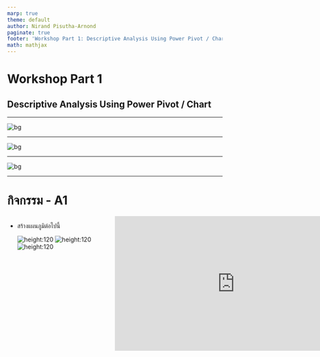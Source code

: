 ```yaml
---
marp: true
theme: default
author: Nirand Pisutha-Arnond
paginate: true
footer: 'Workshop Part 1: Descriptive Analysis Using Power Pivot / Chart'
math: mathjax
---
```


<style>
  @import url('https://fonts.googleapis.com/css2?family=Kanit:wght@300;400;700&display=swap');
    :root {
    font-family: Kanit;
}
div.colwrap {
  background-color: inherit;
  /* background-color: red; */
  color: inherit;
  width: 100%;
  height: 100%;
  position: relative;
}
/* div.colwrap div h1:first-child, div.colwrap div h2:first-child {
  margin-top: 0px !important;
} */
div.colwrap div.left {
  position: absolute;
  top: 0;
  bottom: 0;
  padding: 0px 0px 0px 0px;
}

div.colwrap div.right {
  position: absolute;
  top: 0;
  bottom: 0;
  padding: 0px 0px 0px 0px;
  /* display:flex;
  flex-direction: row;
  align-items: center; */
}

div.colwrap div.left {
/* background-color: green; */
  right: 53%;
  left: 0;
}
div.colwrap div.right {
  left: 50%;
  right: 0;
}
</style>

<!-- Slide Start -->

# Workshop Part 1

## Descriptive Analysis Using Power Pivot / Chart

---

![bg](./img/A01.png)

---

![bg](./img/A02.png)

---

![bg](./img/A03.png)

---

# กิจกรรม - A1

<div class="colwrap">
<div class="left">

- สร้างแผนภูมิต่อไปนี้

  ![height:120](./img/A11.png)
  ![height:120](./img/A12.png)
  ![height:120](./img/A13.png)

</div>
  <div class="right inverted">

<iframe width="560" height="315" src="https://www.youtube.com/embed/o9CltPjbJcc?start=1&end=62" title="YouTube video player" frameborder="0" allow="accelerometer; autoplay; clipboard-write; encrypted-media; gyroscope; picture-in-picture" allowfullscreen></iframe>
</div>
</div>

---

![bg](./img/A04.png)

---

![bg](./img/A05.png)

---

![bg](./img/A06.png)

---

![bg](./img/A07.png)

---

# กิจกรรม - A2-1

<div class="colwrap">
<div class="left">

- แปลงข้อมูลเป็น Excel Table
- ตั้งชื่อ Table ว่า `Sale`

</div>
  <div class="right inverted">

<iframe width="560" height="315" src="https://www.youtube.com/embed/o9CltPjbJcc?start=62&end=108" title="YouTube video player" frameborder="0" allow="accelerometer; autoplay; clipboard-write; encrypted-media; gyroscope; picture-in-picture" allowfullscreen></iframe>
</div>
</div>

---

# กิจกรรม - A2-2

<div class="colwrap">
<div class="left">

- สร้าง “Month” คอลัมน์
- สูตร `=TEXT([@Date],"mmmm")`

</div>
  <div class="right inverted">

<iframe width="560" height="315" src="https://www.youtube.com/embed/o9CltPjbJcc?start=108&end=156" title="YouTube video player" frameborder="0" allow="accelerometer; autoplay; clipboard-write; encrypted-media; gyroscope; picture-in-picture" allowfullscreen></iframe>
</div>
</div>

---

# กิจกรรม - A2-3

<div class="colwrap">
<div class="left">

- สร้าง “Age Group” column
  - Youth `(<25)`
    -Young Adults `(25-34)`
    -Adults `(35-64)`
    -Seniors `(>64)`
- สูตร
  `=IFS([@[Customer Age]]<25,"Youth",[@[Customer Age]]<35,"Young Adult", [@[Customer Age]] <65,"Adults",[@[Customer Age]]>=65,"Seniors")`

</div>
  <div class="right inverted">

<iframe width="560" height="315" src="https://www.youtube.com/embed/o9CltPjbJcc?start=156&end=197" title="YouTube video player" frameborder="0" allow="accelerometer; autoplay; clipboard-write; encrypted-media; gyroscope; picture-in-picture" allowfullscreen></iframe>
</div>
</div>

---

# Older Version of Excel

`=IF([@[Customer Age]]<25,"Youth", IF([@[Customer Age]]<35,"Young Adult", IF([@[Customer Age]] <65,"Adults", IF([@[Customer Age]]>=65,"Seniors"))))`

---

# กิจกรรม - A2-4

<div class="colwrap">
<div class="left">

- ลองใช้ Filter และ Sorting
- Tip
  - Filter ก่อนแล้วค่อย Sort มิฉะนั้นโปรแกรมจะค้าง

</div>
  <div class="right inverted">

<iframe width="560" height="315" src="https://www.youtube.com/embed/o9CltPjbJcc?start=197&end=288" title="YouTube video player" frameborder="0" allow="accelerometer; autoplay; clipboard-write; encrypted-media; gyroscope; picture-in-picture" allowfullscreen></iframe>
</div>
</div>

---

# กิจกรรม - A3-1

<div class="colwrap">
<div class="left">

- สร้าง Pivot table จาก `Sale` table
- Row
  - `Country`
- Values
  - `Order Quantity` (Sum of)
- Column
  - `Product Category`

</div>
  <div class="right inverted">

<iframe width="560" height="315" src="https://www.youtube.com/embed/o9CltPjbJcc?start=288&end=356" title="YouTube video player" frameborder="0" allow="accelerometer; autoplay; clipboard-write; encrypted-media; gyroscope; picture-in-picture" allowfullscreen></iframe>
</div>
</div>

---

# กิจกรรม - A3-2

<div class="colwrap">
<div class="left">

- Format ตัวเลขให้เป็น `Currency ($)`
- `Show Values As`
  - `% of Grand Total`
- ทดลองใช้ Filter และการ Sort

</div>
  <div class="right inverted">

<iframe width="560" height="315" src="https://www.youtube.com/embed/o9CltPjbJcc?start=356&end=414" title="YouTube video player" frameborder="0" allow="accelerometer; autoplay; clipboard-write; encrypted-media; gyroscope; picture-in-picture" allowfullscreen></iframe>
</div>
</div>

---

# กิจกรรม - A4-1

<div class="colwrap">
<div class="left">

- สร้าง Pivot table จาก `Sale` table
- Row
  - `Year`
  - `Month`
- Values
  - `Revenue` (Sum of)
- Column
  - `Product Category`

</div>
  <div class="right inverted">

<iframe width="560" height="315" src="https://www.youtube.com/embed/o9CltPjbJcc?start=414&end=494" title="YouTube video player" frameborder="0" allow="accelerometer; autoplay; clipboard-write; encrypted-media; gyroscope; picture-in-picture" allowfullscreen></iframe>
</div>
</div>

---

# กิจกรรม - A4-2

<div class="colwrap">
<div class="left">

- Format ตัวเลขให้เป็น `Currency ($)`
- ทดลองใช้
  - Expand / collapse
  - Filter
  - Fort

</div>
  <div class="right inverted">

<iframe width="560" height="315" src="https://www.youtube.com/embed/o9CltPjbJcc?start=494&end=587" title="YouTube video player" frameborder="0" allow="accelerometer; autoplay; clipboard-write; encrypted-media; gyroscope; picture-in-picture" allowfullscreen></iframe>
</div>
</div>

---

# กิจกรรม - A5-1

<div class="colwrap">
<div class="left">

- สร้าง Pivot chart
- Bar chart
  - `Revenue` vs `Country`

</div>
  <div class="right inverted">

<iframe width="560" height="315" src="https://www.youtube.com/embed/o9CltPjbJcc?start=587&end=631" title="YouTube video player" frameborder="0" allow="accelerometer; autoplay; clipboard-write; encrypted-media; gyroscope; picture-in-picture" allowfullscreen></iframe>
</div>
</div>

---

# กิจกรรม - A5-2

<div class="colwrap">
<div class="left">

- สร้าง Pivot chart
- Line chart
  - `Revenue` vs `Date`

</div>
  <div class="right inverted">

<iframe width="560" height="315" src="https://www.youtube.com/embed/o9CltPjbJcc?start=631&end=660" title="YouTube video player" frameborder="0" allow="accelerometer; autoplay; clipboard-write; encrypted-media; gyroscope; picture-in-picture" allowfullscreen></iframe>
</div>
</div>

---

# กิจกรรม - A5-3

<div class="colwrap">
<div class="left">

- จัด Layout
  - `Move pivot table`

</div>
  <div class="right inverted">

<iframe width="560" height="315" src="https://www.youtube.com/embed/o9CltPjbJcc?start=660&end=737" title="YouTube video player" frameborder="0" allow="accelerometer; autoplay; clipboard-write; encrypted-media; gyroscope; picture-in-picture" allowfullscreen></iframe>
</div>
</div>

---

# กิจกรรม - A5-4

<div class="colwrap">
<div class="left">

- ทดลอง
  - Filter
  - Expand / collapse `Date`

</div>
  <div class="right inverted">

<iframe width="560" height="315" src="https://www.youtube.com/embed/o9CltPjbJcc?start=737&end=835" title="YouTube video player" frameborder="0" allow="accelerometer; autoplay; clipboard-write; encrypted-media; gyroscope; picture-in-picture" allowfullscreen></iframe>
</div>
</div>

---

# กิจกรรม - A6-1

<div class="colwrap">
<div class="left">

- สร้าง `Timeline`
  - Interactive filter
- Tip
  - เพิ่มเนื้อที่ด้านบนโดยการขยายแถวแรก
  - ปิด `View` -> `grid`

</div>
  <div class="right inverted">

<iframe width="560" height="315" src="https://www.youtube.com/embed/o9CltPjbJcc?start=835&end=941" title="YouTube video player" frameborder="0" allow="accelerometer; autoplay; clipboard-write; encrypted-media; gyroscope; picture-in-picture" allowfullscreen></iframe>
</div>
</div>

---

# กิจกรรม - A6-2

<div class="colwrap">
<div class="left">

- ใช้ `Report Connect` ทำให้ Filter เชื่อมต่อกับ Pivot Table ทั้งสองอัน

</div>
  <div class="right inverted">

<iframe width="560" height="315" src="https://www.youtube.com/embed/o9CltPjbJcc?start=941&end=1013" title="YouTube video player" frameborder="0" allow="accelerometer; autoplay; clipboard-write; encrypted-media; gyroscope; picture-in-picture" allowfullscreen></iframe>
</div>
</div>

---

# กิจกรรม - A7-1

<div class="colwrap">
<div class="left">

- สร้าง Slicer
  - `Product category`
- ใช้ `Report Connect` ทำให้ Slicer เชื่อมต่อกับ Pivot Table ทั้งสองอัน

</div>
  <div class="right inverted">

<iframe width="560" height="315" src="https://www.youtube.com/embed/o9CltPjbJcc?start=1013&end=1084" title="YouTube video player" frameborder="0" allow="accelerometer; autoplay; clipboard-write; encrypted-media; gyroscope; picture-in-picture" allowfullscreen></iframe>
</div>
</div>

---

# กิจกรรม - A7-2

<div class="colwrap">
<div class="left">

- สร้าง Slicer

  - `Age group`
  - `Customer gender`

- ใช้ `Report Connect` ทำให้ Slicer เชื่อมต่อกับ Pivot Table ทั้งสองอัน

</div>
  <div class="right inverted">

<iframe width="560" height="315" src="https://www.youtube.com/embed/o9CltPjbJcc?start=1084&end=1153" title="YouTube video player" frameborder="0" allow="accelerometer; autoplay; clipboard-write; encrypted-media; gyroscope; picture-in-picture" allowfullscreen></iframe>
</div>
</div>

---

# กิจกรรม - A8

<div class="colwrap">
<div class="left">

- ในข้อมูลดิบ สร้างคอลัมน์
  - `Profit = Revenue – Cost`
  - `Margin = Profit / Revenue`

</div>
  <div class="right inverted">

<iframe width="560" height="315" src="https://www.youtube.com/embed/o9CltPjbJcc?start=1153&end=1247" title="YouTube video player" frameborder="0" allow="accelerometer; autoplay; clipboard-write; encrypted-media; gyroscope; picture-in-picture" allowfullscreen></iframe>
</div>
</div>

---

# กิจกรรม - A9-1

<div class="colwrap">
<div class="left">

- สร้าง Pivot Table จาก `Sale` Table
- Row
  - `Product category`
  - `Sub category`
- Values
  - `Order Quantity`
  - `Revenue`
  - `Profit`
  - `Margin`

</div>
  <div class="right inverted">

<iframe width="560" height="315" src="https://www.youtube.com/embed/o9CltPjbJcc?start=1247&end=1331" title="YouTube video player" frameborder="0" allow="accelerometer; autoplay; clipboard-write; encrypted-media; gyroscope; picture-in-picture" allowfullscreen></iframe>
</div>
</div>

---

# กิจกรรม - A9-2

<div class="colwrap">
<div class="left">

- Format
- `Order Quantity`
  - `Show Values As` -> `% of Grand Total`
- `Revenue`, `Profit`
  - `Number format` -> `Currency ($)`
- `Margin`
  - `Number format` -> `Percent`
  </div>
    <div class="right inverted">

<iframe width="560" height="315" src="https://www.youtube.com/embed/o9CltPjbJcc?start=1331&end=1414" title="YouTube video player" frameborder="0" allow="accelerometer; autoplay; clipboard-write; encrypted-media; gyroscope; picture-in-picture" allowfullscreen></iframe>
</div>
</div>

---

# Margin

- สิ่งที่ควรจะเป็น
  - $\text{Margin}=\frac{\Sigma (\text{Profit}) }{\Sigma (\text{Revenue})}$
- สิ่งที่เกิดขึ้น
  - $\text{Margin}= \Sigma \Big( \frac{\text{Profit}}{\text{Revenue}} \Big)$
- แก้ไขโดยใช้ `Calculated Field`

---

# กิจกรรม - A9-3

<div class="colwrap">
  <div class="left">

- ลบคอลัมน์ `Margin` จาก Pivot Table และ Table
- Refresh ข้อมูล

  - `PivotTable Analze` -> `Refresh`

    </div>
    <div class="right inverted">
      <iframe width="560" height="315" src="https://www.youtube.com/embed/o9CltPjbJcc?start=1414&end=1451" title="YouTube video player" frameborder="0" allow="accelerometer; autoplay; clipboard-write; encrypted-media; gyroscope; picture-in-picture" allowfullscreen></iframe>
    </div>
  </div>

---

# กิจกรรม - A10-1

<div class="colwrap">
  <div class="left">

- สร้าง Calculated Field `Profit2`
- ไปที่
  - `PivotTable Analyze` -> `Fields, Items, & Sets` -> `Calculated Field...`
- Formula

  - `Profit2 = Revenue – Cost`

    </div>
    <div class="right inverted">
      <iframe width="560" height="315" src="https://www.youtube.com/embed/o9CltPjbJcc?start=1451&end=1547" title="YouTube video player" frameborder="0" allow="accelerometer; autoplay; clipboard-write; encrypted-media; gyroscope; picture-in-picture" allowfullscreen></iframe>
    </div>
  </div>

---

# กิจกรรม - A10-2

<div class="colwrap">
  <div class="left">

- สร้าง Calculated Field `Margin`
- Formula
  - `Margin = Profit / Revenue`
  - `Margin = Profit2 / Revenue`
- Format
  - `Percent`
    </div>
    <div class="right inverted">
      <iframe width="560" height="315" src="https://www.youtube.com/embed/o9CltPjbJcc?start=1547&end=1625" title="YouTube video player" frameborder="0" allow="accelerometer; autoplay; clipboard-write; encrypted-media; gyroscope; picture-in-picture" allowfullscreen></iframe>
    </div>
  </div>

---

# กิจกรรม - A11

<div class="colwrap">
  <div class="left">

- ใช้ `Conditional formatting`

  - `Order Quantity`: Gradient
  - `Profit`: Color

    </div>
    <div class="right inverted">
      <iframe width="560" height="315" src="https://www.youtube.com/embed/o9CltPjbJcc?start=1625" title="YouTube video player" frameborder="0" allow="accelerometer; autoplay; clipboard-write; encrypted-media; gyroscope; picture-in-picture" allowfullscreen></iframe>
    </div>
  </div>
